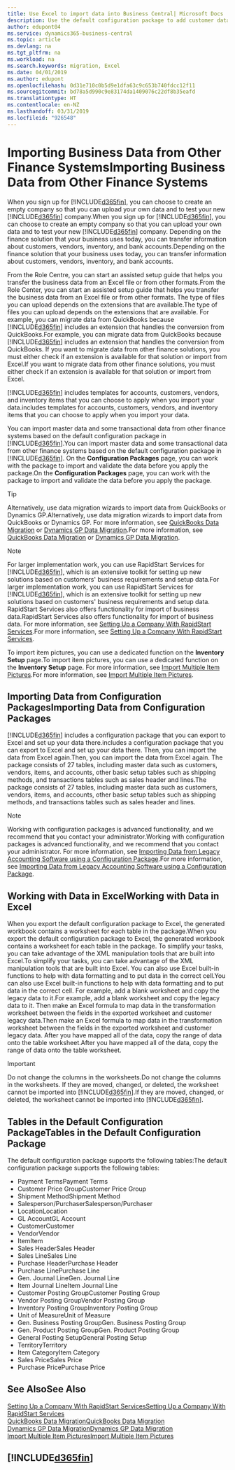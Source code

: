 ```yaml
---
title: Use Excel to import data into Business Central| Microsoft Docs
description: Use the default configuration package to add customer data in Excel and import the data back into Business Central .
author: edupont04
ms.service: dynamics365-business-central
ms.topic: article
ms.devlang: na
ms.tgt_pltfrm: na
ms.workload: na
ms.search.keywords: migration, Excel
ms.date: 04/01/2019
ms.author: edupont
ms.openlocfilehash: 0d31e710c0b5d9e1dfa63c9c653b740fdcc12f11
ms.sourcegitcommit: bd78a5d990c9e83174da1409076c22df8b35eafd
ms.translationtype: HT
ms.contentlocale: en-NZ
ms.lasthandoff: 03/31/2019
ms.locfileid: "926548"
---
```

# <a name="importing-business-data-from-other-finance-systems"></a><span data-ttu-id="4b356-103">Importing Business Data from Other Finance Systems</span><span class="sxs-lookup"><span data-stu-id="4b356-103">Importing Business Data from Other Finance Systems</span></span>
<span data-ttu-id="4b356-104">When you sign up for [!INCLUDE[d365fin](includes/d365fin_md.md)], you can choose to create an empty company so that you can upload your own data and to test your new [!INCLUDE[d365fin](includes/d365fin_md.md)] company.</span><span class="sxs-lookup"><span data-stu-id="4b356-104">When you sign up for [!INCLUDE[d365fin](includes/d365fin_md.md)], you can choose to create an empty company so that you can upload your own data and to test your new [!INCLUDE[d365fin](includes/d365fin_md.md)] company.</span></span> <span data-ttu-id="4b356-105">Depending on the finance solution that your business uses today, you can transfer information about customers, vendors, inventory, and bank accounts.</span><span class="sxs-lookup"><span data-stu-id="4b356-105">Depending on the finance solution that your business uses today, you can transfer information about customers, vendors, inventory, and bank accounts.</span></span>  

<span data-ttu-id="4b356-106">From the Role Centre, you can start an assisted setup guide that helps you transfer the business data from an Excel file or from other formats.</span><span class="sxs-lookup"><span data-stu-id="4b356-106">From the Role Center, you can start an assisted setup guide that helps you transfer the business data from an Excel file or from other formats.</span></span> <span data-ttu-id="4b356-107">The type of files you can upload depends on the extensions that are available.</span><span class="sxs-lookup"><span data-stu-id="4b356-107">The type of files you can upload depends on the extensions that are available.</span></span> <span data-ttu-id="4b356-108">For example, you can migrate data from QuickBooks because [!INCLUDE[d365fin](includes/d365fin_md.md)] includes an extension that handles the conversion from QuickBooks.</span><span class="sxs-lookup"><span data-stu-id="4b356-108">For example, you can migrate data from QuickBooks because [!INCLUDE[d365fin](includes/d365fin_md.md)] includes an extension that handles the conversion from QuickBooks.</span></span> <span data-ttu-id="4b356-109">If you want to migrate data from other finance solutions, you must either check if an extension is available for that solution or import from Excel.</span><span class="sxs-lookup"><span data-stu-id="4b356-109">If you want to migrate data from other finance solutions, you must either check if an extension is available for that solution or import from Excel.</span></span>  

[!INCLUDE[d365fin](includes/d365fin_md.md)] <span data-ttu-id="4b356-110">includes templates for accounts, customers, vendors, and inventory items that you can choose to apply when you import your data.</span><span class="sxs-lookup"><span data-stu-id="4b356-110">includes templates for accounts, customers, vendors, and inventory items that you can choose to apply when you import your data.</span></span>

<span data-ttu-id="4b356-111">You can import master data and some transactional data from other finance systems based on the default configuration package in [!INCLUDE[d365fin](includes/d365fin_md.md)].</span><span class="sxs-lookup"><span data-stu-id="4b356-111">You can import master data and some transactional data from other finance systems based on the default configuration package in [!INCLUDE[d365fin](includes/d365fin_md.md)].</span></span> <span data-ttu-id="4b356-112">On the **Configuration Packages** page, you can work with the package to import and validate the data before you apply the package.</span><span class="sxs-lookup"><span data-stu-id="4b356-112">On the **Configuration Packages** page, you can work with the package to import and validate the data before you apply the package.</span></span>  

> [!TIP]  
> <span data-ttu-id="4b356-113">Alternatively, use data migration wizards to import data from QuickBooks or Dynamics GP.</span><span class="sxs-lookup"><span data-stu-id="4b356-113">Alternatively, use data migration wizards to import data from QuickBooks or Dynamics GP.</span></span> <span data-ttu-id="4b356-114">For more information, see [QuickBooks Data Migration](ui-extensions-quickbooks-data-migration.md) or [Dynamics GP Data Migration](ui-extensions-dynamicsgp-data-migration.md).</span><span class="sxs-lookup"><span data-stu-id="4b356-114">For more information, see [QuickBooks Data Migration](ui-extensions-quickbooks-data-migration.md) or [Dynamics GP Data Migration](ui-extensions-dynamicsgp-data-migration.md).</span></span>

> [!NOTE]  
> <span data-ttu-id="4b356-115">For larger implementation work, you can use RapidStart Services for [!INCLUDE[d365fin](includes/d365fin_md.md)], which is an extensive toolkit for setting up new solutions based on customers' business requirements and setup data.</span><span class="sxs-lookup"><span data-stu-id="4b356-115">For larger implementation work, you can use RapidStart Services for [!INCLUDE[d365fin](includes/d365fin_md.md)], which is an extensive toolkit for setting up new solutions based on customers' business requirements and setup data.</span></span> <span data-ttu-id="4b356-116">RapidStart Services also offers functionality for import of business data.</span><span class="sxs-lookup"><span data-stu-id="4b356-116">RapidStart Services also offers functionality for import of business data.</span></span> <span data-ttu-id="4b356-117">For more information, see [Setting Up a Company With RapidStart Services](admin-set-up-a-company-with-rapidstart.md).</span><span class="sxs-lookup"><span data-stu-id="4b356-117">For more information, see [Setting Up a Company With RapidStart Services](admin-set-up-a-company-with-rapidstart.md).</span></span>

<span data-ttu-id="4b356-118">To import item pictures, you can use a dedicated function on the **Inventory Setup** page.</span><span class="sxs-lookup"><span data-stu-id="4b356-118">To import item pictures, you can use a dedicated function on the **Inventory Setup** page.</span></span> <span data-ttu-id="4b356-119">For more information, see [Import Multiple Item Pictures](inventory-how-import-item-pictures.md).</span><span class="sxs-lookup"><span data-stu-id="4b356-119">For more information, see [Import Multiple Item Pictures](inventory-how-import-item-pictures.md).</span></span>

## <a name="importing-data-from-configuration-packages"></a><span data-ttu-id="4b356-120">Importing Data from Configuration Packages</span><span class="sxs-lookup"><span data-stu-id="4b356-120">Importing Data from Configuration Packages</span></span>
[!INCLUDE[d365fin](includes/d365fin_md.md)] <span data-ttu-id="4b356-121">includes a configuration package that you can export to Excel and set up your data there.</span><span class="sxs-lookup"><span data-stu-id="4b356-121">includes a configuration package that you can export to Excel and set up your data there.</span></span> <span data-ttu-id="4b356-122">Then, you can import the data from Excel again.</span><span class="sxs-lookup"><span data-stu-id="4b356-122">Then, you can import the data from Excel again.</span></span> <span data-ttu-id="4b356-123">The package consists of 27 tables, including master data such as customers, vendors, items, and accounts, other basic setup tables such as shipping methods, and transactions tables such as sales header and lines.</span><span class="sxs-lookup"><span data-stu-id="4b356-123">The package consists of 27 tables, including master data such as customers, vendors, items, and accounts, other basic setup tables such as shipping methods, and transactions tables such as sales header and lines.</span></span>  

> [!NOTE]  
>   <span data-ttu-id="4b356-124">Working with configuration packages is advanced functionality, and we recommend that you contact your administrator.</span><span class="sxs-lookup"><span data-stu-id="4b356-124">Working with configuration packages is advanced functionality, and we recommend that you contact your administrator.</span></span> <span data-ttu-id="4b356-125">For more information, see [Importing Data from Legacy Accounting Software using a Configuration Package](across-import-data-configuration-packages.md).</span><span class="sxs-lookup"><span data-stu-id="4b356-125">For more information, see [Importing Data from Legacy Accounting Software using a Configuration Package](across-import-data-configuration-packages.md).</span></span>

## <a name="working-with-data-in-excel"></a><span data-ttu-id="4b356-126">Working with Data in Excel</span><span class="sxs-lookup"><span data-stu-id="4b356-126">Working with Data in Excel</span></span>
<span data-ttu-id="4b356-127">When you export the default configuration package to Excel, the generated workbook contains a worksheet for each table in the package.</span><span class="sxs-lookup"><span data-stu-id="4b356-127">When you export the default configuration package to Excel, the generated workbook contains a worksheet for each table in the package.</span></span> <span data-ttu-id="4b356-128">To simplify your tasks, you can take advantage of the XML manipulation tools that are built into Excel.</span><span class="sxs-lookup"><span data-stu-id="4b356-128">To simplify your tasks, you can take advantage of the XML manipulation tools that are built into Excel.</span></span> <span data-ttu-id="4b356-129">You can also use Excel built-in functions to help with data formatting and to put data in the correct cell.</span><span class="sxs-lookup"><span data-stu-id="4b356-129">You can also use Excel built-in functions to help with data formatting and to put data in the correct cell.</span></span> <span data-ttu-id="4b356-130">For example, add a blank worksheet and copy the legacy data to it.</span><span class="sxs-lookup"><span data-stu-id="4b356-130">For example, add a blank worksheet and copy the legacy data to it.</span></span> <span data-ttu-id="4b356-131">Then make an Excel formula to map data in the transformation worksheet between the fields in the exported worksheet and customer legacy data.</span><span class="sxs-lookup"><span data-stu-id="4b356-131">Then make an Excel formula to map data in the transformation worksheet between the fields in the exported worksheet and customer legacy data.</span></span> <span data-ttu-id="4b356-132">After you have mapped all of the data, copy the range of data onto the table worksheet.</span><span class="sxs-lookup"><span data-stu-id="4b356-132">After you have mapped all of the data, copy the range of data onto the table worksheet.</span></span>  

> [!IMPORTANT]  
>  <span data-ttu-id="4b356-133">Do not change the columns in the worksheets.</span><span class="sxs-lookup"><span data-stu-id="4b356-133">Do not change the columns in the worksheets.</span></span> <span data-ttu-id="4b356-134">If they are moved, changed, or deleted, the worksheet cannot be imported into [!INCLUDE[d365fin](includes/d365fin_md.md)].</span><span class="sxs-lookup"><span data-stu-id="4b356-134">If they are moved, changed, or deleted, the worksheet cannot be imported into [!INCLUDE[d365fin](includes/d365fin_md.md)].</span></span>

## <a name="tables-in-the-default-configuration-package"></a><span data-ttu-id="4b356-135">Tables in the Default Configuration Package</span><span class="sxs-lookup"><span data-stu-id="4b356-135">Tables in the Default Configuration Package</span></span>
<span data-ttu-id="4b356-136">The default configuration package supports the following tables:</span><span class="sxs-lookup"><span data-stu-id="4b356-136">The default configuration package supports the following tables:</span></span>

-   <span data-ttu-id="4b356-137">Payment Terms</span><span class="sxs-lookup"><span data-stu-id="4b356-137">Payment Terms</span></span>
-   <span data-ttu-id="4b356-138">Customer Price Group</span><span class="sxs-lookup"><span data-stu-id="4b356-138">Customer Price Group</span></span>
-   <span data-ttu-id="4b356-139">Shipment Method</span><span class="sxs-lookup"><span data-stu-id="4b356-139">Shipment Method</span></span>
-   <span data-ttu-id="4b356-140">Salesperson/Purchaser</span><span class="sxs-lookup"><span data-stu-id="4b356-140">Salesperson/Purchaser</span></span>
-   <span data-ttu-id="4b356-141">Location</span><span class="sxs-lookup"><span data-stu-id="4b356-141">Location</span></span>
-   <span data-ttu-id="4b356-142">GL Account</span><span class="sxs-lookup"><span data-stu-id="4b356-142">GL Account</span></span>
-   <span data-ttu-id="4b356-143">Customer</span><span class="sxs-lookup"><span data-stu-id="4b356-143">Customer</span></span>
-   <span data-ttu-id="4b356-144">Vendor</span><span class="sxs-lookup"><span data-stu-id="4b356-144">Vendor</span></span>
-   <span data-ttu-id="4b356-145">Item</span><span class="sxs-lookup"><span data-stu-id="4b356-145">Item</span></span>
-   <span data-ttu-id="4b356-146">Sales Header</span><span class="sxs-lookup"><span data-stu-id="4b356-146">Sales Header</span></span>
-   <span data-ttu-id="4b356-147">Sales Line</span><span class="sxs-lookup"><span data-stu-id="4b356-147">Sales Line</span></span>
-   <span data-ttu-id="4b356-148">Purchase Header</span><span class="sxs-lookup"><span data-stu-id="4b356-148">Purchase Header</span></span>
-   <span data-ttu-id="4b356-149">Purchase Line</span><span class="sxs-lookup"><span data-stu-id="4b356-149">Purchase Line</span></span>
-   <span data-ttu-id="4b356-150">Gen. Journal Line</span><span class="sxs-lookup"><span data-stu-id="4b356-150">Gen. Journal Line</span></span>
-   <span data-ttu-id="4b356-151">Item Journal Line</span><span class="sxs-lookup"><span data-stu-id="4b356-151">Item Journal Line</span></span>
-   <span data-ttu-id="4b356-152">Customer Posting Group</span><span class="sxs-lookup"><span data-stu-id="4b356-152">Customer Posting Group</span></span>
-   <span data-ttu-id="4b356-153">Vendor Posting Group</span><span class="sxs-lookup"><span data-stu-id="4b356-153">Vendor Posting Group</span></span>
-   <span data-ttu-id="4b356-154">Inventory Posting Group</span><span class="sxs-lookup"><span data-stu-id="4b356-154">Inventory Posting Group</span></span>
-   <span data-ttu-id="4b356-155">Unit of Measure</span><span class="sxs-lookup"><span data-stu-id="4b356-155">Unit of Measure</span></span>
-   <span data-ttu-id="4b356-156">Gen. Business Posting Group</span><span class="sxs-lookup"><span data-stu-id="4b356-156">Gen. Business Posting Group</span></span>
-   <span data-ttu-id="4b356-157">Gen. Product Posting Group</span><span class="sxs-lookup"><span data-stu-id="4b356-157">Gen. Product Posting Group</span></span>
-   <span data-ttu-id="4b356-158">General Posting Setup</span><span class="sxs-lookup"><span data-stu-id="4b356-158">General Posting Setup</span></span>
-   <span data-ttu-id="4b356-159">Territory</span><span class="sxs-lookup"><span data-stu-id="4b356-159">Territory</span></span>
-   <span data-ttu-id="4b356-160">Item Category</span><span class="sxs-lookup"><span data-stu-id="4b356-160">Item Category</span></span>
-   <span data-ttu-id="4b356-161">Sales Price</span><span class="sxs-lookup"><span data-stu-id="4b356-161">Sales Price</span></span>
-   <span data-ttu-id="4b356-162">Purchase Price</span><span class="sxs-lookup"><span data-stu-id="4b356-162">Purchase Price</span></span>

## <a name="see-also"></a><span data-ttu-id="4b356-163">See Also</span><span class="sxs-lookup"><span data-stu-id="4b356-163">See Also</span></span>
[<span data-ttu-id="4b356-164">Setting Up a Company With RapidStart Services</span><span class="sxs-lookup"><span data-stu-id="4b356-164">Setting Up a Company With RapidStart Services</span></span>](admin-set-up-a-company-with-rapidstart.md)  
[<span data-ttu-id="4b356-165">QuickBooks Data Migration</span><span class="sxs-lookup"><span data-stu-id="4b356-165">QuickBooks Data Migration</span></span>](ui-extensions-quickbooks-data-migration.md)  
[<span data-ttu-id="4b356-166">Dynamics GP Data Migration</span><span class="sxs-lookup"><span data-stu-id="4b356-166">Dynamics GP Data Migration</span></span>](ui-extensions-dynamicsgp-data-migration.md)  
[<span data-ttu-id="4b356-167">Import Multiple Item Pictures</span><span class="sxs-lookup"><span data-stu-id="4b356-167">Import Multiple Item Pictures</span></span>](inventory-how-import-item-pictures.md)

## [!INCLUDE[d365fin](includes/free_trial_md.md)]  
